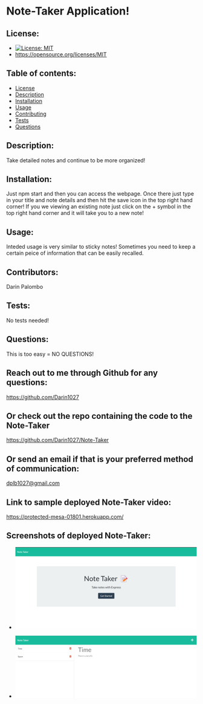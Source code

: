 # Note-Taker Application!

## License:

- [![License: MIT](https://img.shields.io/badge/License-MIT-yellow.svg)](https://opensource.org/licenses/MIT)
- https://opensource.org/licenses/MIT

## Table of contents:

- [License](#license)
- [Description](#description)
- [Installation](#installation)
- [Usage](#usage)
- [Contributing](#contributing)
- [Tests](#tests)
- [Questions](#questions)

## Description:

Take detailed notes and continue to be more organized!

## Installation:

Just npm start and then you can access the webpage. Once there just type in your title and note details and then hit the save icon in the top right hand corner! If you we viewing an existing note just click on the + symbol in the top right hand corner and it will take you to a new note!

## Usage:

Inteded usage is very similar to sticky notes! Sometimes you need to keep a certain peice of information that can be easily recalled.

## Contributors:

Darin Palombo

## Tests:

No tests needed!

## Questions:

This is too easy = NO QUESTIONS!

## Reach out to me through Github for any questions:

https://github.com/Darin1027

## Or check out the repo containing the code to the Note-Taker

https://github.com/Darin1027/Note-Taker

## Or send an email if that is your preferred method of communication:

dplb1027@gmail.com

## Link to sample deployed Note-Taker video:

https://protected-mesa-01801.herokuapp.com/

## Screenshots of deployed Note-Taker:

- ![Image Site](./public/assets/photos/homePageScreenShot.png)

- ![Image Site](./public/assets/photos/notesScreenShot.png)
